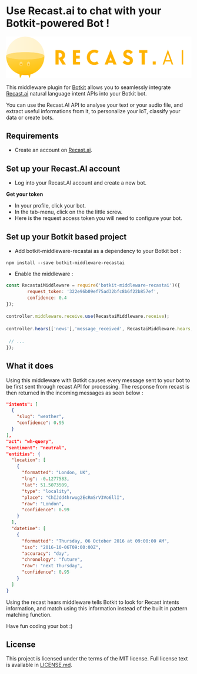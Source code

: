 # Use Recast.ai to chat with your Botkit-powered Bot ! 

<p align="center">
	<img src="images/logo-inline.png">
</p>

This middleware plugin for [Botkit](https://github.com/howdyai/botkit) allows you to seamlessly integrate [Recast.ai](https://recast.ai) natural language intent APIs into your Botkit bot.

You can use the Recast.AI API to analyse your text or your audio file, and extract useful informations from it, to personalize your IoT, classify your data or create bots.

## Requirements

- Create an account on [Recast.ai](https://recast.ai).

## Set up your Recast.AI account

- Log into your Recast.AI account and create a new bot.

**Get your token**  
- In your profile, click your bot.
- In the tab-menu, click on the the little screw.
- Here is the request access token you will need to configure your bot.

## Set up your Botkit based project

- Add botkit-middleware-recastai as a dependency to your Botkit bot :

```npm install --save botkit-middleware-recastai```

- Enable the middleware :
 
```js
const RecastaiMiddleware = require('botkit-middleware-recastai')({
        request_token: '322e96b09ef75ad32bfc8b6f22b857ef',
        confidence: 0.4
});

controller.middleware.receive.use(RecastaiMiddleware.receive);

controller.hears(['news'],'message_received', RecastaiMiddleware.hears,function(bot, message) {

 // ...
});
```

## What it does

Using this middleware with Botkit causes every message sent to your bot to be first sent through recast API for processing. The response from recast is then returned in the incoming messages as seen below :

```json
"intents": [
  {
    "slug": "weather",
    "confidence": 0.95
  }
],
"act": "wh-query",
"sentiment": "neutral",
"entities": {
  "location": [
    {
      "formatted": "London, UK",
      "lng": -0.1277583,
      "lat": 51.5073509,
      "type": "locality",
      "place": "ChIJdd4hrwug2EcRmSrV3Vo6llI",
      "raw": "London",
      "confidence": 0.99
    }
  ],
  "datetime": [
    {
      "formatted": "Thursday, 06 October 2016 at 09:00:00 AM",
      "iso": "2016-10-06T09:00:00Z",
      "accuracy": "day",
      "chronology": "future",
      "raw": "next Thursday",
      "confidence": 0.95
    }
  ]
}
```

Using the recast hears middleware tells Botkit to look for Recast intents information, and match using this information instead of the built in pattern matching function.

Have fun coding your bot :)

## License

This project is licensed under the terms of the MIT license. Full license text is available in [LICENSE.md]((LICENSE.md)).   

